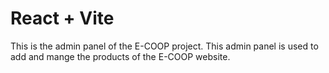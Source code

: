 # React + Vite

This is the admin panel of the E-COOP project. This admin panel is used to add and mange the products of the E-COOP website.

